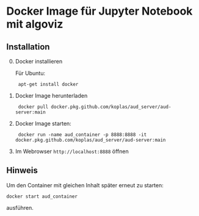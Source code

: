 # Docker Image für Jupyter Notebook mit algoviz

## Installation

0. Docker installieren

    Für Ubuntu:

        apt-get install docker

1. Docker Image herunterladen

        docker pull docker.pkg.github.com/koplas/aud_server/aud-server:main

2. Docker Image starten:

        docker run -name aud_container -p 8888:8888 -it docker.pkg.github.com/koplas/aud_server/aud-server:main

3. Im Webrowser `http://localhost:8888` öffnen

## Hinweis

Um den Container mit gleichen Inhalt später erneut zu starten:

    docker start aud_container
ausführen.
